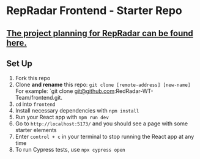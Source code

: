 # RepRadar Frontend - Starter Repo

## [The project planning for RepRadar can be found here.](https://www.figma.com/board/wzG4kiosKh0WlHoW9DrUKE/Rep-Radar-Planning?node-id=0-1&p=f&t=tKPVAUb6r1vWlvCB-0)

## Set Up
1.  Fork this repo
2.  Clone **and rename** this repo: `git clone [remote-address] [new-name]`  
    For example: `git clone git@github.com:RedRadar-WT-Team/frontend.git.
3.  `cd` into `frontend`
4.  Install necessary dependencies with `npm install`
5.  Run your React app with `npm run dev`
6.  Go to `http://localhost:5173/` and you should see a page with some starter elements
7.  Enter `control + c` in your terminal to stop running the React app at any time
8.  To run Cypress tests, use `npx cypress open`
